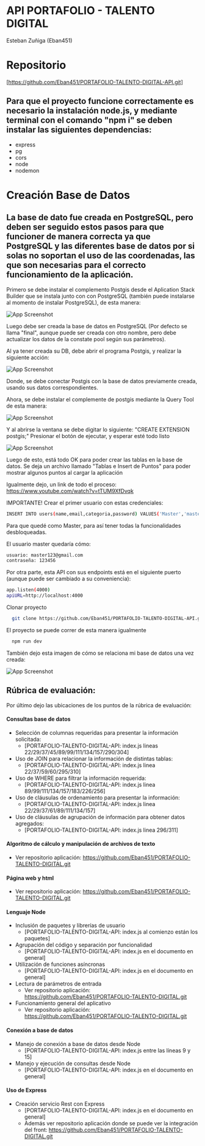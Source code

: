 # API PORTAFOLIO - TALENTO DIGITAL

Esteban Zuñiga (Eban451)


# Repositorio
[https://github.com/Eban451/PORTAFOLIO-TALENTO-DIGITAL-API.git]

## Para que el proyecto funcione correctamente es necesario la instalación node.js, y mediante terminal con el comando "npm i" se deben instalar las siguientes dependencias:
- express
- pg
- cors
- node
- nodemon

# Creación Base de Datos

## La base de dato fue creada en PostgreSQL, pero deben ser seguido estos pasos para que funcioner de manera correcta ya que PostgreSQL y las diferentes base de datos por si solas no soportan el uso de las coordenadas, las que son necesarias para el correcto funcionamiento de la aplicación.

Primero se debe instalar el complemento Postgis desde el Aplication Stack Builder que se instala junto con con PostgreSQL (también puede instalarse al momento de instalar PostgreSQL), de esta manera:

![App Screenshot](https://github.com/Eban451/API/blob/master/screenshots/IPostgis.JPG?raw=true)

Luego debe ser creada la base de datos en PostgreSQL (Por defecto se llama "final", aunque puede ser creada con otro nombre, pero debe actualizar los datos de la constate pool según sus parámetros).

Al ya tener creada su DB, debe abrir el programa Postgis, y realizar la siguiente acción:

![App Screenshot](https://github.com/Eban451/API/blob/master/screenshots/CPDB.JPG?raw=true)

Donde, se debe conectar Postgis con la base de datos previamente creada, usando sus datos correspondientes.

Ahora, se debe instalar el complemente de postgis mediante la Query Tool de esta manera:

![App Screenshot](https://github.com/Eban451/API/blob/master/screenshots/QTL1.png?raw=true)

Y al abrirse la ventana se debe digitar lo siguiente:
"CREATE EXTENSION postgis;"
Presionar el botón de ejecutar, y esperar esté todo listo

![App Screenshot](https://github.com/Eban451/API/blob/master/screenshots/QTL2.png?raw=true)

Luego de esto, está todo OK para poder crear las tablas en la base de datos.
Se deja un archivo llamado "Tablas e Insert de Puntos" para poder mostrar algunos puntos al cargar la aplicación

Igualmente dejo, un link de todo el proceso: https://www.youtube.com/watch?v=tTUM9XfDvqk

IMPORTANTE!
Crear el primer usuario con estas credenciales:

```bash
INSERT INTO users(name,email,categoria,password) VALUES('Master','master123@gmail.com',1,'$2b$10$LTx/J3o9heeA1BZzpYd5U.pjcWiyv1TU0TRQWh3IOk8RJXXiR7PTa');
```

Para que quedé como Master, para así tener todas la funcionalidades desbloqueadas.

El usuario master quedaría cómo:

```bash
usuario: master123@gmail.com
contraseña: 123456
```

Por otra parte, esta API con sus endpoints está en el siguiente puerto (aunque puede ser cambiado a su conveniencia):

```bash
app.listen(4000)
apiURL=http://localhost:4000
```

Clonar proyecto
```bash
  git clone https://github.com/Eban451/PORTAFOLIO-TALENTO-DIGITAL-API.git
```

El proyecto se puede correr de esta manera igualmente
```bash
  npm run dev 
```

También dejo esta imagen de cómo se relaciona mi base de datos una vez creada:

![App Screenshot](https://github.com/Eban451/API/blob/master/screenshots/BD3.png?raw=true)

## Rúbrica de evaluación: 
Por último dejo las ubicaciones de los puntos de la rúbrica de evaluación:

#### Consultas base de datos
- Selección de columnas requeridas para presentar la información solicitada: 
    - [PORTAFOLIO-TALENTO-DIGITAL-API: index.js lineas 22/29/37/45/89/99/111/134/157/290/304]
- Uso de JOIN para relacionar la información de distintas tablas: 
    - [PORTAFOLIO-TALENTO-DIGITAL-API: index.js linea 22/37/59/60/295/310]
- Uso de WHERE para filtrar la información requerida: 
    - [PORTAFOLIO-TALENTO-DIGITAL-API: index.js linea 89/99/111/134/157/183/226/256]
- Uso de cláusulas de ordenamiento para presentar la información: 
    - [PORTAFOLIO-TALENTO-DIGITAL-API: index.js linea 22/29/37/61/89/111/134/157]
- Uso de cláusulas de agrupación de información para obtener datos agregados: 
    - [PORTAFOLIO-TALENTO-DIGITAL-API: index.js linea 296/311]

#### Algoritmo de cálculo y manipulación de archivos de texto
- Ver repositorio aplicación: https://github.com/Eban451/PORTAFOLIO-TALENTO-DIGITAL.git

#### Página web y html
- Ver repositorio aplicación: https://github.com/Eban451/PORTAFOLIO-TALENTO-DIGITAL.git

#### Lenguaje Node
- Inclusión de paquetes y librerías de usuario
   - [PORTAFOLIO-TALENTO-DIGITAL-API: index.js al comienzo están los paquetes]
- Agrupación del código y separación por funcionalidad
   - [PORTAFOLIO-TALENTO-DIGITAL-API: index.js en el documento en general]
- Utilización de funciones asíncronas
   - [PORTAFOLIO-TALENTO-DIGITAL-API: index.js en el documento en general]
- Lectura de parámetros de entrada
   - Ver repositorio aplicación: https://github.com/Eban451/PORTAFOLIO-TALENTO-DIGITAL.git
- Funcionamiento general del aplicativo
   - Ver repositorio aplicación: https://github.com/Eban451/PORTAFOLIO-TALENTO-DIGITAL.git
#### Conexión a base de datos
- Manejo de conexión a base de datos desde Node
   - [PORTAFOLIO-TALENTO-DIGITAL-API: index.js entre las líneas 9 y 15]
- Manejo y ejecución de consultas desde Node
   - [PORTAFOLIO-TALENTO-DIGITAL-API: index.js en el documento en general]

#### Uso de Express
- Creación servicio Rest con Express
   - [PORTAFOLIO-TALENTO-DIGITAL-API: index.js en el documento en general]
   - Además ver repositorio aplicación donde se puede ver la integración del front: https://github.com/Eban451/PORTAFOLIO-TALENTO-DIGITAL.git


    
